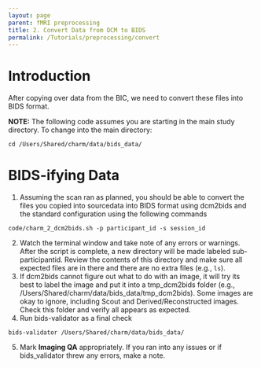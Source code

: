 ```yaml
---
layout: page
parent: fMRI preprocessing
title: 2. Convert Data from DCM to BIDS
permalink: /Tutorials/preprocessing/convert
---
```


# Introduction
After copying over data from the BIC, we need to convert these files into BIDS format.

**NOTE:** The following code assumes you are starting in the main study directory. To change into the main directory:
```
cd /Users/Shared/charm/data/bids_data/
```

# BIDS-ifying Data
1. Assuming the scan ran as planned, you should be able to convert the files you copied into sourcedata into BIDS format using dcm2bids and the standard configuration using the following commands
```
code/charm_2_dcm2bids.sh -p participant_id -s session_id
```
2. Watch the terminal window and take note of any errors or warnings. After the script is complete, a new directory will be made labeled sub-participantid. Review the contents of this directory and make sure all expected files are in there and there are no extra files (e.g., `ls`).
3. If dcm2bids cannot figure out what to do with an image, it will try its best to label the image and put it into a tmp_dcm2bids folder (e.g., /Users/Shared/charm/data/bids_data/tmp_dcm2bids). Some images are okay to ignore, including Scout and Derived/Reconstructed images.  Check this folder and verify all appears as expected.
4. Run bids-validator as a final check
```
bids-validator /Users/Shared/charm/data/bids_data/
```
5. Mark **Imaging QA** appropriately. If you ran into any issues or if bids_validator threw any errors, make a note.
